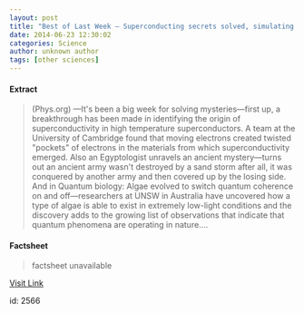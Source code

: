 ```yaml
---
layout: post
title: "Best of Last Week – Superconducting secrets solved, simulating time travel and possible breakthrough in treating autism"
date: 2014-06-23 12:30:02
categories: Science
author: unknown author
tags: [other sciences]
---
```



#### Extract
>(Phys.org) —It's been a big week for solving mysteries—first up, a breakthrough has been made in identifying the origin of superconductivity in high temperature superconductors. A team at the University of Cambridge found that moving electrons created twisted "pockets" of electrons in the materials from which superconductivity emerged. Also an Egyptologist unravels an ancient mystery—turns out an ancient army wasn't destroyed by a sand storm after all, it was conquered by another army and then covered up by the losing side. And in Quantum biology: Algae evolved to switch quantum coherence on and off—researchers at UNSW in Australia have uncovered how a type of algae is able to exist in extremely low-light conditions and the discovery adds to the growing list of observations that indicate that quantum phenomena are operating in nature....

#### Factsheet
>factsheet unavailable

[Visit Link](http://phys.org/news322727428.html)

id:    2566
